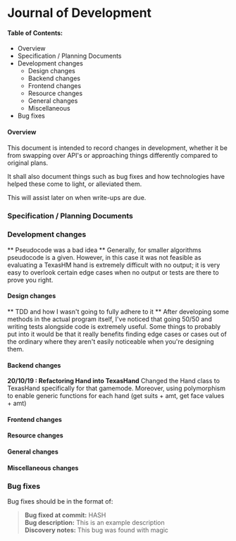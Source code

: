 # Journal of Development

#### Table of Contents:
  * Overview
  * Specification / Planning Documents
  * Development changes
    - Design changes
    - Backend changes
    - Frontend changes
    - Resource changes
    - General changes
    - Miscellaneous
  * Bug fixes




#### Overview
This document is intended to record changes in development, whether it be from swapping over API's or approaching things differently compared to original plans.


It shall also document things such as bug fixes and how technologies have helped these come to light, or alleviated them.

This will assist later on when write-ups are due.

### Specification / Planning Documents

### Development changes

** Pseudocode was a bad idea **
Generally, for smaller algorithms pseudocode is a given. However, in this case it was not feasible as evaluating a TexasHM hand is extremely difficult with no output; it is very easy to overlook certain edge cases when no output or tests are there to prove you right.


#### Design changes
** TDD and how I wasn't going to fully adhere to it **
After developing some methods in the actual program itself, I've noticed that going 50/50 and writing tests alongside code is extremely useful.
Some things to probably put into it would be that it really benefits finding edge cases or cases out of the ordinary where they aren't easily noticeable when you're designing them.


#### Backend changes

**20/10/19 : Refactoring Hand into TexasHand**
Changed the Hand class to TexasHand specifically for that gamemode. Moreover, using polymorphism to enable generic functions for each hand (get suits + amt, get face values + amt)




#### Frontend changes

#### Resource changes

#### General changes

#### Miscellaneous changes


### Bug fixes

Bug fixes should be in the format of:

>**Bug fixed at commit:** HASH \
>**Bug description:** This is an example description \
>**Discovery notes:** This bug was found with magic
